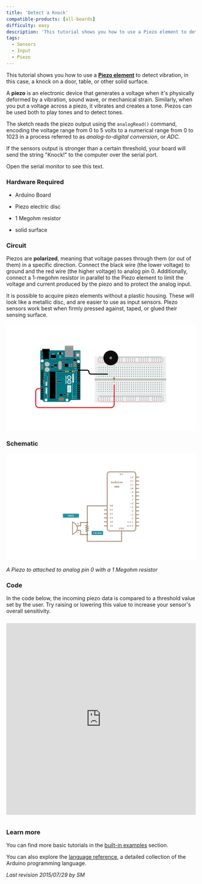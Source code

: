 ```yaml
---
title: 'Detect a Knock'
compatible-products: [all-boards]
difficulty: easy
description: 'This tutorial shows you how to use a Piezo element to detect vibration.'
tags: 
  - Sensors
  - Input
  - Piezo
---
```


This tutorial shows you how to use a [**Piezo element**](http://en.wikipedia.org/wiki/Piezoelectric_sensor) to detect vibration, in this case, a knock on a door, table, or other solid surface.

A **piezo** is an electronic device that generates a voltage when it's physically deformed by a vibration, sound wave, or mechanical strain.  Similarly, when you put a voltage across a piezo, it vibrates and creates a tone. Piezos can be used both to play tones and to detect tones.

The sketch reads the piezo output using the `analogRead()` command, encoding the voltage range from 0 to 5 volts to a numerical range from 0 to 1023 in a process referred to as *analog-to-digital conversion*, or *ADC*.

If the sensors output is stronger than a certain threshold, your board will send the string "Knock!" to the computer over the serial port.

Open the serial monitor to see this text.

### Hardware Required

- Arduino Board

- Piezo electric disc

- 1 Megohm resistor

- solid surface

### Circuit

Piezos are **polarized**, meaning that voltage passes through them (or out of them) in a specific direction. Connect the black wire (the lower voltage) to ground and the red wire (the higher voltage) to analog pin 0. Additionally, connect a 1-megohm resistor in parallel to the Piezo element to limit the voltage and current produced by the piezo and to protect the analog input.

It is possible to acquire piezo elements without a plastic housing. These will  look like a metallic disc, and are easier to use as input sensors. PIezo sensors work best when firmly pressed against, taped, or glued their sensing surface.


![](assets/circuit.png)


### Schematic


![](assets/schematic.png)

*A Piezo to attached to analog pin 0 with a 1 Megohm resistor*

### Code

In the code below, the incoming piezo data is compared to a threshold value set by the user. Try raising or lowering this value to increase your sensor's overall sensitivity.

<iframe src='https://create.arduino.cc/example/builtin/06.Sensors%5CKnock/Knock/preview?embed&snippet' style='height:510px;width:100%;margin:10px 0' frameborder='0'></iframe>

### Learn more

You can find more basic tutorials in the [built-in examples](/built-in-examples) section.

You can also explore the [language reference](https://www.arduino.cc/reference/en/), a detailed collection of the Arduino programming language.

*Last revision 2015/07/29 by SM*